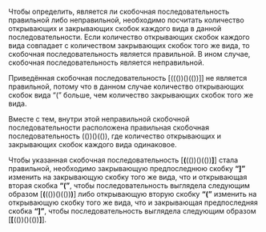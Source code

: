 Чтобы определить, является ли скобочная последовательность правильной либо неправильной, необходимо посчитать количество открывающих и   закрывающих скобок каждого вида в данной последовательности. Если количество открывающих скобок каждого вида совпадает с количеством закрывающих скобок того же вида, то скобочная последовательность является правильной. В ином случае, скобочная последовательность является неправильной. 

Приведённая скобочная последовательность [((())()(())]] не является правильной, потому что в данном случае количество открывающих скобок  вида “(” больше, чем количество закрывающих скобок того же вида.

Вместе с тем, внутри этой неправильной скобочной последовательности расположена правильная скобочная последовательность (())()(()), где количество открывающих и закрывающих скобок каждого вида одинаковое.

Чтобы указанная скобочная последовательность [__(__(())()(())__]__] стала правильной, необходимо закрывающую предпоследнюю скобку __“]”__ изменить на закрывающую скобку того же вида, что и открывающая вторая скобка __“(”__, чтобы последовательность выглядела следующим образом [__(__(())()(())__)__] либо открывающую вторую скобку __“(”__ изменить на открывающую скобку того же вида, что и закрывающая предпоследняя скобка __“]”__, чтобы последовательность выглядела следующим образом [__[__(())()(())__]__].
